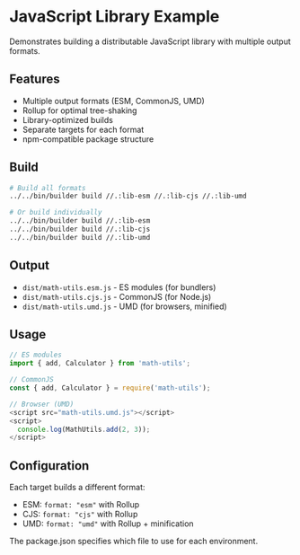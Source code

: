 # JavaScript Library Example

Demonstrates building a distributable JavaScript library with multiple output formats.

## Features

- Multiple output formats (ESM, CommonJS, UMD)
- Rollup for optimal tree-shaking
- Library-optimized builds
- Separate targets for each format
- npm-compatible package structure

## Build

```bash
# Build all formats
../../bin/builder build //.:lib-esm //.:lib-cjs //.:lib-umd

# Or build individually
../../bin/builder build //.:lib-esm
../../bin/builder build //.:lib-cjs
../../bin/builder build //.:lib-umd
```

## Output

- `dist/math-utils.esm.js` - ES modules (for bundlers)
- `dist/math-utils.cjs.js` - CommonJS (for Node.js)
- `dist/math-utils.umd.js` - UMD (for browsers, minified)

## Usage

```javascript
// ES modules
import { add, Calculator } from 'math-utils';

// CommonJS
const { add, Calculator } = require('math-utils');

// Browser (UMD)
<script src="math-utils.umd.js"></script>
<script>
  console.log(MathUtils.add(2, 3));
</script>
```

## Configuration

Each target builds a different format:
- ESM: `format: "esm"` with Rollup
- CJS: `format: "cjs"` with Rollup
- UMD: `format: "umd"` with Rollup + minification

The package.json specifies which file to use for each environment.

